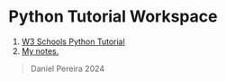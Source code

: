 # Python Tutorial Workspace

1. [W3 Schools Python Tutorial](https://www.w3schools.com/python/default.asp)
2. [My notes.](https://github.com/pereiradaniel/w3_python/blob/master/notes.md)

> Daniel Pereira 2024
